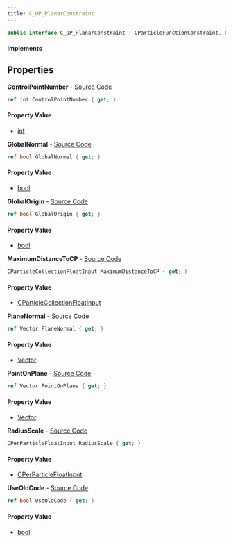 ```yaml
---
title: C_OP_PlanarConstraint
---
```


```csharp
public interface C_OP_PlanarConstraint : CParticleFunctionConstraint, CParticleFunction, ISchemaClass<CParticleFunction>, ISchemaClass<CParticleFunctionConstraint>, ISchemaClass<C_OP_PlanarConstraint>, ISchemaField, ISchemaClass, INativeHandle
```

#### Implements

## Properties

**ControlPointNumber** - [Source Code](https://github.com/swiftly-solution/swiftlys2/blob/main/managed/src/SwiftlyS2.Generated/Schemas/Interfaces/C_OP_PlanarConstraint.cs#L20)

```csharp
ref int ControlPointNumber { get; }
```

#### Property Value

- [int](https://learn.microsoft.com/dotnet/api/system.int32)

**GlobalNormal** - [Source Code](https://github.com/swiftly-solution/swiftlys2/blob/main/managed/src/SwiftlyS2.Generated/Schemas/Interfaces/C_OP_PlanarConstraint.cs#L24)

```csharp
ref bool GlobalNormal { get; }
```

#### Property Value

- [bool](https://learn.microsoft.com/dotnet/api/system.boolean)

**GlobalOrigin** - [Source Code](https://github.com/swiftly-solution/swiftlys2/blob/main/managed/src/SwiftlyS2.Generated/Schemas/Interfaces/C_OP_PlanarConstraint.cs#L22)

```csharp
ref bool GlobalOrigin { get; }
```

#### Property Value

- [bool](https://learn.microsoft.com/dotnet/api/system.boolean)

**MaximumDistanceToCP** - [Source Code](https://github.com/swiftly-solution/swiftlys2/blob/main/managed/src/SwiftlyS2.Generated/Schemas/Interfaces/C_OP_PlanarConstraint.cs#L28)

```csharp
CParticleCollectionFloatInput MaximumDistanceToCP { get; }
```

#### Property Value

- [CParticleCollectionFloatInput](/docs/api/shared/schemadefinitions/cparticlecollectionfloatinput)

**PlaneNormal** - [Source Code](https://github.com/swiftly-solution/swiftlys2/blob/main/managed/src/SwiftlyS2.Generated/Schemas/Interfaces/C_OP_PlanarConstraint.cs#L18)

```csharp
ref Vector PlaneNormal { get; }
```

#### Property Value

- [Vector](/docs/api/shared/natives/vector)

**PointOnPlane** - [Source Code](https://github.com/swiftly-solution/swiftlys2/blob/main/managed/src/SwiftlyS2.Generated/Schemas/Interfaces/C_OP_PlanarConstraint.cs#L16)

```csharp
ref Vector PointOnPlane { get; }
```

#### Property Value

- [Vector](/docs/api/shared/natives/vector)

**RadiusScale** - [Source Code](https://github.com/swiftly-solution/swiftlys2/blob/main/managed/src/SwiftlyS2.Generated/Schemas/Interfaces/C_OP_PlanarConstraint.cs#L26)

```csharp
CPerParticleFloatInput RadiusScale { get; }
```

#### Property Value

- [CPerParticleFloatInput](/docs/api/shared/schemadefinitions/cperparticlefloatinput)

**UseOldCode** - [Source Code](https://github.com/swiftly-solution/swiftlys2/blob/main/managed/src/SwiftlyS2.Generated/Schemas/Interfaces/C_OP_PlanarConstraint.cs#L30)

```csharp
ref bool UseOldCode { get; }
```

#### Property Value

- [bool](https://learn.microsoft.com/dotnet/api/system.boolean)

